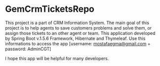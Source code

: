 # GemCrmTicketsRepo

This project is a part of CRM Information System.
The main goal of this project is to help agents to save customers problems and solve them, or assign those tickets to an other agent or team.
This application developed by Spring Boot v.1.5.6 Framework, Hibernate and Thymeleaf.
Use this informations to access the app [username: mostafaegma@gmail.com + password: AdminCGT]

I hope this app will be helpful for many developers.
